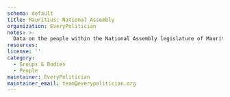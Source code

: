 ```yaml
---
schema: default
title: Mauritius: National Assembly
organization: EveryPolitician
notes: >-
  Data on the people within the National Assembly legislature of Mauritius.
resources:
license: ''
category:
  - Groups & Bodies
  - People
maintainer: EveryPolitician
maintainer_email: team@everypolitician.org
---
```

